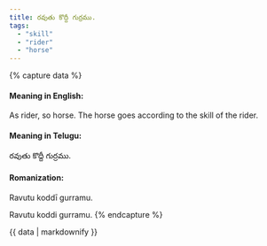 ```yaml
---
title: రవుతు కొద్దీ గుర్రము.
tags:
  - "skill"
  - "rider"
  - "horse"
---
```


{% capture data %}
#### Meaning in English:
As rider, so horse.
The horse goes according to the skill of the rider.

#### Meaning in Telugu:
రవుతు కొద్దీ గుర్రము.

#### Romanization:
Ravutu koddī gurramu.

Ravutu koddi gurramu.
{% endcapture %}

{{ data | markdownify }}


